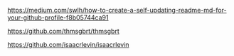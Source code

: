 https://medium.com/swlh/how-to-create-a-self-updating-readme-md-for-your-github-profile-f8b05744ca91

https://github.com/thmsgbrt/thmsgbrt

https://github.com/isaacrlevin/isaacrlevin